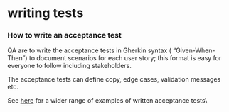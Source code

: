 # writing tests

### How to write an acceptance test <a href="acceptancetests-howtowriteanacceptancetest" id="acceptancetests-howtowriteanacceptancetest"></a>

QA are to write the acceptance tests in Gherkin syntax ( “Given-When-Then”) to document scenarios for each user story; this format is easy for everyone to follow including stakeholders.

The acceptance tests can define copy, edge cases, validation messages etc.

See [here](https://openclassrooms.com/en/courses/4544611-write-agile-documentation-user-stories-acceptance-tests/4810081-writing-acceptance-tests) for a wider range of examples of written acceptance tests\
